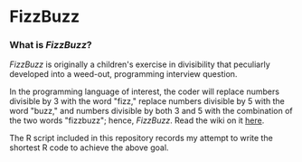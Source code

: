 # FizzBuzz
### What is *FizzBuzz*?
*FizzBuzz* is originally a children's exercise in divisibility that peculiarly developed into a weed-out, programming interview question. 

In the programming language of interest, the coder will replace numbers divisible by 3 with the word "fizz," replace numbers divisible by 5 with the word "buzz," and numbers divisible by both 3 and 5 with the combination of the two words "fizzbuzz"; hence, *FizzBuzz*. Read the wiki on it [here](https://en.wikipedia.org/wiki/Fizz_buzz).

The R script included in this repository records my attempt to write the shortest R code to achieve the above goal.
